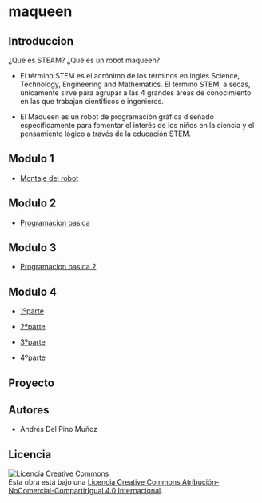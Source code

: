 # maqueen

## Introduccion

¿Qué es STEAM? ¿Qué es un robot maqueen?

- El término STEM es el acrónimo de los términos en inglés Science, Technology, Engineering and Mathematics. El término STEM, a secas, únicamente sirve para agrupar a las 4 grandes áreas de conocimiento en las que trabajan científicos e ingenieros.

- El Maqueen es un robot de programación gráfica diseñado específicamente para fomentar el interés de los niños en la ciencia y el pensamiento lógico a través de la educación STEM.

## Modulo 1

- [Montaje del robot](modulo1/modulo1.md)

## Modulo 2

- [Programacion basica ](modulo2/modulo2.md)

## Modulo 3

- [Programacion basica 2](modulo3/modulo3.md)

## Modulo 4

- [1ºparte](modulo4/video4)

- [2ºparte](modulo4/video5/sonido.md)

- [3ºparte](modulo4/video6/esquiva.md)

- [4ºparte](modulo4/video7/siguelineas.md)

## Proyecto

## Autores

- Andrés Del Pino Muñoz

## Licencia

<a rel="license" href="http://creativecommons.org/licenses/by-nc-sa/4.0/"><img alt="Licencia Creative Commons" style="border-width:0" src="https://i.creativecommons.org/l/by-nc-sa/4.0/88x31.png" /></a><br />Esta obra está bajo una <a rel="license" href="http://creativecommons.org/licenses/by-nc-sa/4.0/">Licencia Creative Commons Atribución-NoComercial-CompartirIgual 4.0 Internacional</a>.
